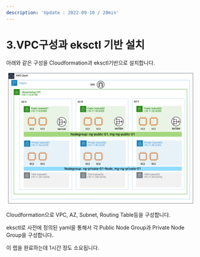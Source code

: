 ```yaml
---
description: 'Update : 2022-09-10 / 20min'
---
```


# 3.VPC구성과 eksctl 기반 설치

아래와 같은 구성을 Cloudformation과 eksctl기반으로 설치합니다.

![](<../.gitbook/assets/image (244).png>)

Cloudformation으로 VPC, AZ, Subnet, Routing Table등을 구성합니다.

eksctl로 사전에 정의된 yaml을 통해서 각 Public Node Group과 Private Node Group을 구성합니다.

이 랩을 완료하는데 1시간 정도 소요됩니다.&#x20;

